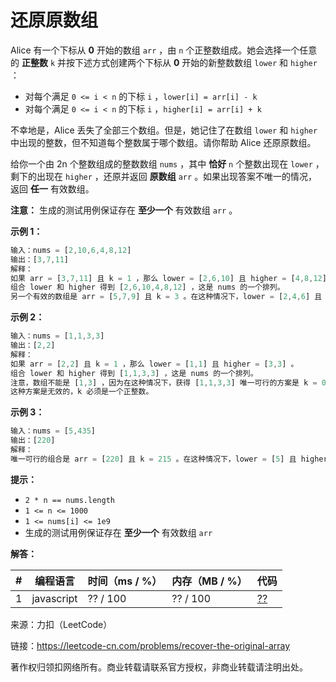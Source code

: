 # 还原原数组

Alice 有一个下标从 **0** 开始的数组 `arr` ，由 `n` 个正整数组成。她会选择一个任意的 **正整数** `k` 并按下述方式创建两个下标从 **0** 开始的新整数数组 `lower` 和 `higher` ：

- 对每个满足 `0 <= i < n` 的下标 `i` ，`lower[i] = arr[i] - k`
- 对每个满足 `0 <= i < n` 的下标 `i` ，`higher[i] = arr[i] + k`

不幸地是，Alice 丢失了全部三个数组。但是，她记住了在数组 `lower` 和 `higher` 中出现的整数，但不知道每个整数属于哪个数组。请你帮助 Alice 还原原数组。

给你一个由 2n 个整数组成的整数数组 `nums` ，其中 **恰好** `n` 个整数出现在 `lower` ，剩下的出现在 `higher` ，还原并返回 **原数组** `arr` 。如果出现答案不唯一的情况，返回 **任一** 有效数组。

**注意：** 生成的测试用例保证存在 **至少一个** 有效数组 `arr` 。

**示例 1：**

``` javascript
输入：nums = [2,10,6,4,8,12]
输出：[3,7,11]
解释：
如果 arr = [3,7,11] 且 k = 1 ，那么 lower = [2,6,10] 且 higher = [4,8,12] 。
组合 lower 和 higher 得到 [2,6,10,4,8,12] ，这是 nums 的一个排列。
另一个有效的数组是 arr = [5,7,9] 且 k = 3 。在这种情况下，lower = [2,4,6] 且 higher = [8,10,12] 。
```

**示例 2：**

``` javascript
输入：nums = [1,1,3,3]
输出：[2,2]
解释：
如果 arr = [2,2] 且 k = 1 ，那么 lower = [1,1] 且 higher = [3,3] 。
组合 lower 和 higher 得到 [1,1,3,3] ，这是 nums 的一个排列。
注意，数组不能是 [1,3] ，因为在这种情况下，获得 [1,1,3,3] 唯一可行的方案是 k = 0 。
这种方案是无效的，k 必须是一个正整数。
```

**示例 3：**

``` javascript
输入：nums = [5,435]
输出：[220]
解释：
唯一可行的组合是 arr = [220] 且 k = 215 。在这种情况下，lower = [5] 且 higher = [435] 。
```

**提示：**

- `2 * n == nums.length`
- `1 <= n <= 1000`
- `1 <= nums[i] <= 1e9`
- 生成的测试用例保证存在 **至少一个** 有效数组 `arr`

**解答：**

**#**|**编程语言**|**时间（ms / %）**|**内存（MB / %）**|**代码**
--|--|--|--|--
1|javascript|?? / 100|?? / 100|[??](./javascript/ac_v1.js)

来源：力扣（LeetCode）

链接：https://leetcode-cn.com/problems/recover-the-original-array

著作权归领扣网络所有。商业转载请联系官方授权，非商业转载请注明出处。
